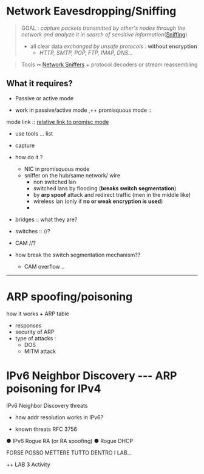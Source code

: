 
# Network Eavesdropping/Sniffing 

> GOAL : *capture packets transmitted by other's nodes through the network and analyze it in search of sensitive information*([Sniffing](https://www.tutorialspoint.com/ethical_hacking/ethical_hacking_sniffing.htm)) 
> - all clear data *exchanged by unsafe protocols* : **without encryption**
>   - *HTTP, SMTP, POP, FTP, IMAP, DNS...*

> Tools $\rightarrowtail$ [Network Sniffers](https://www.tutorialspoint.com/ethical_hacking/ethical_hacking_sniffing_tools.htm) + protocol decoders or stream reassembling

## What it requires?
+ Passive or active mode
- work in passive/active mode ,++ promisquous mode  :: 

mode link :: [relative link to promisc mode](/Labs/%5B1%5DNetworking%20101%2Bscript.md#Network%5FTraffic%5FMonitoring)
- use tools ... list 
- capture 

-  how do it ?
   -  NIC in promisquous mode 
   -  sniffer on the hub/same network/ wire 
      -  non switched lan
      -  switched lans by flooding (**breaks switch segmentation**)
      -  by **arp spoof** attack and redirect traffic (men in the middle like)
      - wireless lan (only if **no or weak encryption is used**)
      - 

- bridges :: what they are?
- switches :: //?
- CAM //?


- how break the switch segmentation mechanism??
  - CAM overflow ..



***

# ARP spoofing/poisoning

how it works + ARP table
- responses 
- security of ARP
- type of attacks :
  - DOS
  - MITM attack


# IPv6 Neighbor Discovery --- ARP poisoning for IPv4
IPv6 Neighbor Discovery threats

- how addr resolution works in IPv6?

- known threats  RFC 3756

● IPv6 Rogue RA (or RA spoofing)
● Rogue DHCP



FORSE POSSO METTERE TUTTO DENTRO I LAB...

 
 ++ LAB 3 Activity